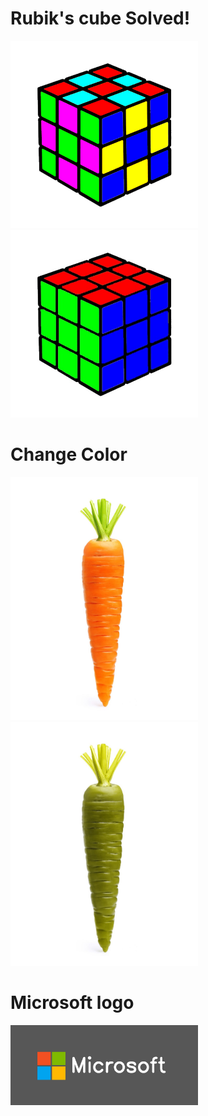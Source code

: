 # Rubik's cube Solved! 

<p float='left'>
  <img src='https://github.com/Parisa-Bagherzadeh/Image_processing/blob/main/Assignment29/result/rubix.png' width='300'>
  <img src='https://github.com/Parisa-Bagherzadeh/Image_processing/blob/main/Assignment29/result/rubic.jpg' width='300'>
</p>  


# Change Color 

 <p float='left'>
  <img src='https://github.com/Parisa-Bagherzadeh/Image_processing/blob/main/Assignment29/result/carrot.jpg' width='300'>
  <img src='https://github.com/Parisa-Bagherzadeh/Image_processing/blob/main/Assignment29/result/Carrot.jpg' width='300'>
</p>                                                                                           
              
              
# Microsoft logo    
<img src='https://github.com/Parisa-Bagherzadeh/Image_processing/blob/main/Assignment29/result/logo_result.jpg' width='300'>

 
                                                                                                                                                                                                                                   
                                                                                                                      



